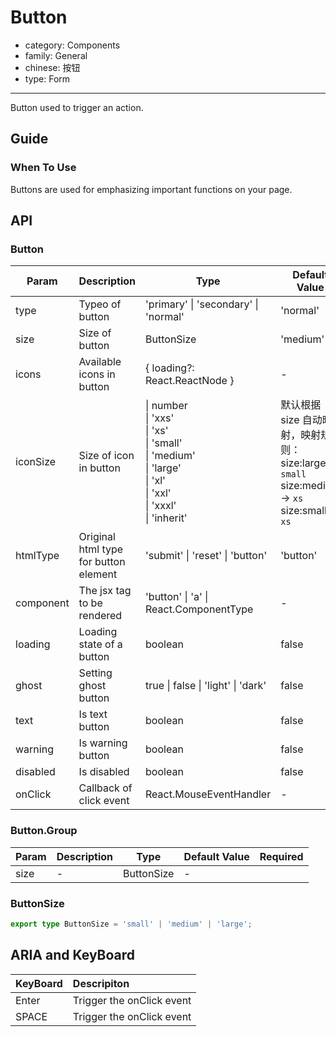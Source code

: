 # Button

-   category: Components
-   family: General
-   chinese: 按钮
-   type: Form

---

Button used to trigger an action.

## Guide

### When To Use

Buttons are used for emphasizing important functions on your page.

## API

### Button

| Param     | Description                           | Type                                                                                                                                              | Default Value                                                                                                  | Required |
| --------- | ------------------------------------- | ------------------------------------------------------------------------------------------------------------------------------------------------- | -------------------------------------------------------------------------------------------------------------- | -------- |
| type      | Typeo of button                       | 'primary' \| 'secondary' \| 'normal'                                                                                                              | 'normal'                                                                                                       |          |
| size      | Size of button                        | ButtonSize                                                                                                                                        | 'medium'                                                                                                       |          |
| icons     | Available icons in button             | { loading?: React.ReactNode }                                                                                                                     | -                                                                                                              |          |
| iconSize  | Size of icon in button                | \| number<br/> \| 'xxs'<br/> \| 'xs'<br/> \| 'small'<br/> \| 'medium'<br/> \| 'large'<br/> \| 'xl'<br/> \| 'xxl'<br/> \| 'xxxl'<br/> \| 'inherit' | 默认根据 size 自动映射，映射规则：<br/>size:large -\> `small`<br/>size:medium -\> `xs`<br/>size:small -\> `xs` |          |
| htmlType  | Original html type for button element | 'submit' \| 'reset' \| 'button'                                                                                                                   | 'button'                                                                                                       |          |
| component | The jsx tag to be rendered            | 'button' \| 'a' \| React.ComponentType<unknown>                                                                                                   | -                                                                                                              |          |
| loading   | Loading state of a button             | boolean                                                                                                                                           | false                                                                                                          |          |
| ghost     | Setting ghost button                  | true \| false \| 'light' \| 'dark'                                                                                                                | false                                                                                                          |          |
| text      | Is text button                        | boolean                                                                                                                                           | false                                                                                                          |          |
| warning   | Is warning button                     | boolean                                                                                                                                           | false                                                                                                          |          |
| disabled  | Is disabled                           | boolean                                                                                                                                           | false                                                                                                          |          |
| onClick   | Callback of click event               | React.MouseEventHandler                                                                                                                           | -                                                                                                              |          |

### Button.Group

| Param | Description | Type       | Default Value | Required |
| ----- | ----------- | ---------- | ------------- | -------- |
| size  | -           | ButtonSize | -             |          |

### ButtonSize

```typescript
export type ButtonSize = 'small' | 'medium' | 'large';
```

## ARIA and KeyBoard

| KeyBoard | Descripiton               |
| :------- | :------------------------ |
| Enter    | Trigger the onClick event |
| SPACE    | Trigger the onClick event |
